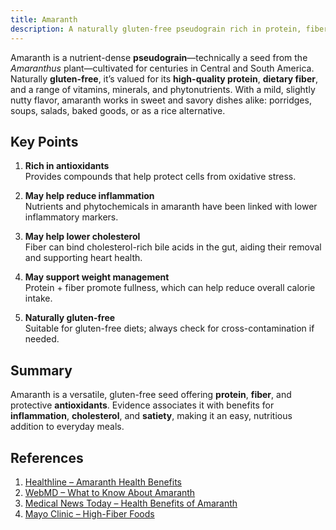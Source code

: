 ```yaml
---
title: Amaranth
description: A naturally gluten-free pseudograin rich in protein, fiber, and antioxidants—with potential benefits for cholesterol, inflammation, and weight management.
---
```


Amaranth is a nutrient-dense **pseudograin**—technically a seed from the *Amaranthus* plant—cultivated for centuries in Central and South America. Naturally **gluten-free**, it’s valued for its **high-quality protein**, **dietary fiber**, and a range of vitamins, minerals, and phytonutrients. With a mild, slightly nutty flavor, amaranth works in sweet and savory dishes alike: porridges, soups, salads, baked goods, or as a rice alternative.

## Key Points

1. **Rich in antioxidants**  
   Provides compounds that help protect cells from oxidative stress.

2. **May help reduce inflammation**  
   Nutrients and phytochemicals in amaranth have been linked with lower inflammatory markers.

3. **May help lower cholesterol**  
   Fiber can bind cholesterol-rich bile acids in the gut, aiding their removal and supporting heart health.

4. **May support weight management**  
   Protein + fiber promote fullness, which can help reduce overall calorie intake.

5. **Naturally gluten-free**  
   Suitable for gluten-free diets; always check for cross-contamination if needed.

## Summary
Amaranth is a versatile, gluten-free seed offering **protein**, **fiber**, and protective **antioxidants**. Evidence associates it with benefits for **inflammation**, **cholesterol**, and **satiety**, making it an easy, nutritious addition to everyday meals.

## References
1. [Healthline – Amaranth Health Benefits](https://www.healthline.com/nutrition/amaranth-health-benefits)
2. [WebMD – What to Know About Amaranth](https://www.webmd.com/diet/health-benefits-amaranth)
3. [Medical News Today – Health Benefits of Amaranth](https://www.medicalnewstoday.com/articles/316079)
4. [Mayo Clinic – High-Fiber Foods](https://www.mayoclinic.org/healthy-lifestyle/nutrition-and-healthy-eating/expert-answers/cholesterol/faq-20058452)
